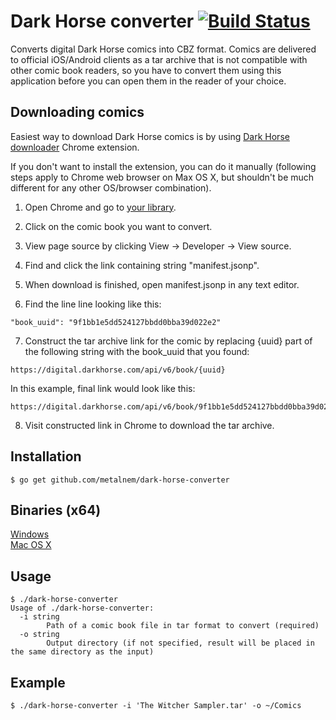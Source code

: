 # Dark Horse converter [![Build Status](https://travis-ci.org/Metalnem/dark-horse-converter.svg?branch=master)](https://travis-ci.org/Metalnem/dark-horse-converter)
Converts digital Dark Horse comics into CBZ format. Comics are delivered to official iOS/Android clients as a tar archive that is not compatible with other comic book readers, so you have to convert them using this application before you can open them in the reader of your choice.

## Downloading comics

Easiest way to download Dark Horse comics is by using [Dark Horse downloader](https://chrome.google.com/webstore/detail/dark-horse-downloader/odciinkioeagogcogbpelccibomlenhl) Chrome extension.

If you don't want to install the extension, you can do it manually (following steps apply to Chrome web browser on Max OS X, but shouldn't be much different for any other OS/browser combination).

1) Open Chrome and go to [your library](https://digital.darkhorse.com/library/).

2) Click on the comic book you want to convert.

3) View page source by clicking View -> Developer -> View source.

4) Find and click the link containing string "manifest.jsonp".

5) When download is finished, open manifest.jsonp in any text editor.

6) Find the line line looking like this:

```
"book_uuid": "9f1bb1e5dd524127bbdd0bba39d022e2"
```

7) Construct the tar archive link for the comic by replacing {uuid} part of the following string with the book_uuid that you found:

```
https://digital.darkhorse.com/api/v6/book/{uuid}
```

In this example, final link would look like this:

```
https://digital.darkhorse.com/api/v6/book/9f1bb1e5dd524127bbdd0bba39d022e2
```

8) Visit constructed link in Chrome to download the tar archive.

## Installation

```
$ go get github.com/metalnem/dark-horse-converter
```

## Binaries (x64)

[Windows](https://github.com/Metalnem/dark-horse-converter/releases/download/v1.0.0/dark-horse-converter-win64-1.0.0.zip)  
[Mac OS X](https://github.com/Metalnem/dark-horse-converter/releases/download/v1.0.0/dark-horse-converter-darwin64-1.0.0.zip)

## Usage

```
$ ./dark-horse-converter
Usage of ./dark-horse-converter:
  -i string
    	Path of a comic book file in tar format to convert (required)
  -o string
    	Output directory (if not specified, result will be placed in the same directory as the input)
```

## Example

```
$ ./dark-horse-converter -i 'The Witcher Sampler.tar' -o ~/Comics
```

